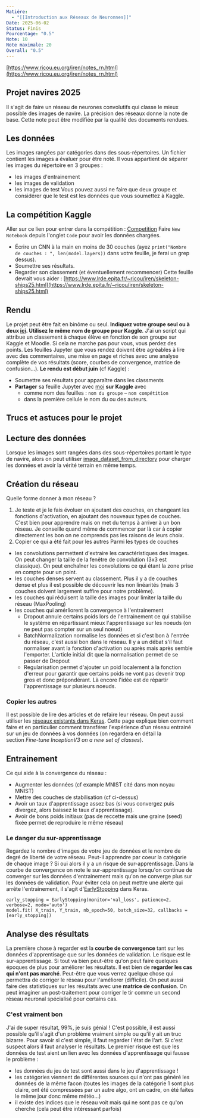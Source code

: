 ```yaml
---
Matiére:
  - "[[Introduction aux Réseaux de Neuronnes]]"
Date: 2025-06-02
Status: Finis
Pourcentage: "0.5"
Note: 10
Note maximale: 20
Overall: "0.5"
---
```

[https://www.ricou.eu.org/iren/notes_rn.html](https://www.ricou.eu.org/iren/notes_rn.html)
  
## Projet navires 2025
Il s'agit de faire un réseau de neurones convolutifs qui classe le mieux possible des images de navire. La précision des réseaux donne la note de base. Cette note peut être modifiée par la qualité des documents rendues.
## Les données
Les images rangées par catégories dans des sous-répertoires. Un fichier contient les images a évaluer pour être noté.
Il vous appartient de séparer les images du répertoire en 3 groupes :
- les images d'entrainement
- les images de validation
- les images de test
Vous pouvez aussi ne faire que deux groupe et considérer que le test est les données que vous soumettez à Kaggle.
## La compétition Kaggle
Aller sur ce lien pour entrer dans la compétition : [Competition](https://www.kaggle.com/t/c46f7039abda4161aa8cdf45dab7c20a)
Faire `New Notebook` depuis l'onglet `Code` pour avoir les données chargées.
- Écrire un CNN à la main en moins de 30 couches (ayez `print("Nombre de couches : ", len(model.layers))` dans votre feuille, je ferai un grep dessus).
- Soumettre ses résultats.
- Regarder son classement (et éventuellement recommencer)
Cette feuille devrait vous aider : [https://www.lrde.epita.fr/~ricou/iren/skeleton-ships25.html](https://www.lrde.epita.fr/~ricou/iren/skeleton-ships25.html)
## Rendu
Le projet peut être fait en binôme ou seul. **Indiquez votre groupe seul ou à deux [ici](https://moodle.epita.fr/mod/groupselect/view.php?id=62090). Utilisez le même nom de groupe pour Kaggle**. J'ai un script qui attribue un classement à chaque élève en fonction de son groupe sur Kaggle et Moodle. Si cela ne marche pas pour vous, vous perdez des points.
Les feuilles Jupyter que vous rendez doivent être agréables à lire avec des commentaires, une mise en page et riches avec une analyse complète de vos résultats (score, courbes de convergence, matrice de confusion...).
**Le rendu est début juin** (cf Kaggle) :
- Soumettre ses résultats pour apparaître dans les classments
- **Partager** sa feuille Jupyter avec [moi](https://www.kaggle.com/oricou) **sur Kaggle** avec
    - comme nom des feuilles : `nom du groupe` – `nom compétition`
    - dans la première cellule le nom du ou des auteurs.
  
## Trucs et astuces pour le projet
## Lecture des données
Lorsque les images sont rangées dans des sous-répertoires portant le type de navire, alors on peut utiliser [image_dataset_from_directory](https://keras.io/api/data_loading/image/) pour charger les données et avoir la vérité terrain en même temps.
## Création du réseau
Quelle forme donner à mon réseau ?
1. Je teste et je le fais évoluer en ajoutant des couches, en changeant les fonctions d'activation, en ajoutant des nouveaux types de couches. C'est bien pour apprendre mais on met du temps à arriver à un bon réseau. Je conseille quand même de commencer par là car à copier directement les bon on ne comprends pas les raisons de leurs choix.
2. Copier ce qui a été fait pour les autres
Parmi les types de couches
- les convolutions permettent d'extraire les caractéristiques des images. On peut changer la taille de la fenêtre de convolution (3x3 est classique). On peut enchaîner les convolutions ce qui étant la zone prise en compte pour un point.
- les couches denses servent au classement. Plus il y a de couches dense et plus il est possible de découvrir les non linéarités (mais 3 couches doivent largement suffire pour notre problème).
- les couches qui réduisent la taille des images pour limiter la taille du réseau (MaxPooling)
- les couches qui amérliorent la convergence à l'entrainement
    - Dropout annule certains poids lors de l'entrainement ce qui stabilise le système en répartissant mieux l'apprentissage sur les noeuds (on ne peut pas compter sur un seul noeud)
    - BatchNormalization normalise les données et si c'est bon à l'entrée du réseau, c'est aussi bon dans le réseau. Il y a un débat s'il faut normaliser avant la fonction d'activation ou après mais après semble l'emporter. L'article initial dit que la normalisation permet de se passer de Dropout
    - Regularisation permet d'ajouter un poid localement à la fonction d'erreur pour garantir que certains poids ne vont pas devenir trop gros et donc prépondérant. Là encore l'idée est de répartir l'apprentissage sur plusieurs noeuds.
### Copier les autres
Il est possible de lire des articles et de refaire leur réseau. On peut aussi utiliser les [réseaux existants dans Keras](https://keras.io/applications/). Cette page explique bien comment faire et en particulier comment transférer l'expérience d'un réseau entrainé sur un jeu de données à vos données (on regardera en détail la section _Fine-tune InceptionV3 on a new set of classes_).
## Entrainement
Ce qui aide à la convergence du réseau :
- Augmenter les données (cf example MNIST cité dans mon noyau MNIST)
- Mettre des couches de stabilisation (cf ci-dessus)
- Avoir un taux d'apprentissage assez bas (si vous convergez puis divergez, alors baissez le taux d'apprentissage).
- Avoir de bons poids initiaux (pas de reccette mais une graine (seed) fixée permet de reproduire le même réseau)
### Le danger du sur-apprentissage
Regardez le nombre d'images de votre jeu de données et le nombre de degré de liberté de votre réseau. Peut-il apprendre par coeur la catégorie de chaque image ? Si oui alors il y a un risque de sur-apprentissage.
Dans la courbe de convergence on note le sur-apprentissage lorsqu'on continue de converger sur les données d'entrainement mais qu'on ne converge plus sur les données de validation. Pour éviter cela on peut mettre une alerte qui arrête l'entrainement, il s'agit d'[EarlyStopping](https://keras.io/callbacks/) dans Keras.
```Plain
early_stopping = EarlyStopping(monitor='val_loss', patience=2, verbose=2, mode='auto')
model.fit( X_train, Y_train, nb_epoch=50, batch_size=32, callbacks = [early_stopping])
```
## Analyse des résultats
La première chose à regarder est la **courbe de convergence** tant sur les données d'apprentisage que sur les données de validation. Le risque est le sur-apprentissage. Si tout va bien peut-être qu'on peut faire quelques époques de plus pour améliorer les résultats.
Il est bien de **regarder les cas qui n'ont pas marché**. Peut-être que vous verrez quelque chose qui permettra de corriger le réseau pour l'améliorer (difficile).
On peut aussi faire des statistiques sur les résultats avec une **matrice de confusion**. On peut imaginer un post-traitement pour corriger le tir comme un second réseau neuronal spécialisé pour certains cas.
### C'est vraiment bon
J'ai de super résultat, 99%, je suis génial ! C'est possible, il est aussi possible qu'il s'agit d'un problème vraiment simple ou qu'il y ait un truc bizarre.
Pour savoir si c'est simple, il faut regarder l'état de l'art.
Si c'est suspect alors il faut analyser le résultats. Le premier risque est que les données de test aient un lien avec les données d'apprentissage qui fausse le problème :
- les données du jeu de test sont aussi dans le jeu d'apprentissage !
- les catégories viennent de différentes sources qui n'ont pas généré les données de la même facon (toutes les images de la catégorie 1 sont plus claire, ont été compressées par un autre algo, ont un cadre, on été faites le même jour donc même météo...)
- il existe des indices que le réseau voit mais qui ne sont pas ce qu'on cherche (cela peut être intéressant parfois)